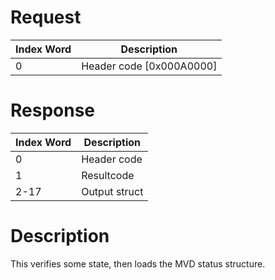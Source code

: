 # Request

| Index Word | Description                |
|------------|----------------------------|
| 0          | Header code \[0x000A0000\] |

# Response

| Index Word | Description   |
|------------|---------------|
| 0          | Header code   |
| 1          | Resultcode    |
| 2-17       | Output struct |

# Description

This verifies some state, then loads the MVD status structure.